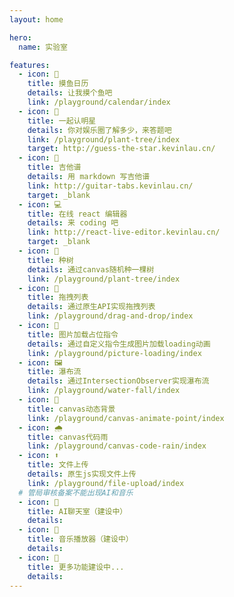 ```yaml
---
layout: home

hero:
  name: 实验室

features:
  - icon: 👨
    title: 摸鱼日历
    details: 让我摸个鱼吧
    link: /playground/calendar/index
  - icon: 👨
    title: 一起认明星
    details: 你对娱乐圈了解多少，来答题吧
    link: /playground/plant-tree/index
    target: http://guess-the-star.kevinlau.cn/
  - icon: 🎸
    title: 吉他谱
    details: 用 markdown 写吉他谱
    link: http://guitar-tabs.kevinlau.cn/
    target: _blank
  - icon: 💻
    title: 在线 react 编辑器
    details: 来 coding 吧
    link: http://react-live-editor.kevinlau.cn/
    target: _blank
  - icon: 🌲
    title: 种树
    details: 通过canvas随机种一棵树
    link: /playground/plant-tree/index
  - icon: 👋
    title: 拖拽列表
    details: 通过原生API实现拖拽列表
    link: /playground/drag-and-drop/index
  - icon: 🔧
    title: 图片加载占位指令
    details: 通过自定义指令生成图片加载loading动画
    link: /playground/picture-loading/index
  - icon: 🖼️
    title: 瀑布流
    details: 通过IntersectionObserver实现瀑布流
    link: /playground/water-fall/index
  - icon: 🔧
    title: canvas动态背景
    link: /playground/canvas-animate-point/index
  - icon: 🌧️
    title: canvas代码雨
    link: /playground/canvas-code-rain/index
  - icon: ⬆️
    title: 文件上传
    details: 原生js实现文件上传
    link: /playground/file-upload/index
  # 管局审核备案不能出现AI和音乐
  - icon: 🤖
    title: AI聊天室（建设中）
    details:
  - icon: 🎸
    title: 音乐播放器（建设中）
    details:
  - icon: 🚧
    title: 更多功能建设中...
    details:
---
```

